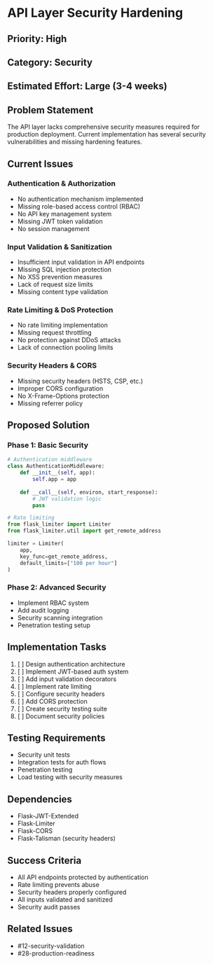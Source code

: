 # API Layer Security Hardening

## Priority: High
## Category: Security
## Estimated Effort: Large (3-4 weeks)

## Problem Statement
The API layer lacks comprehensive security measures required for production deployment. Current implementation has several security vulnerabilities and missing hardening features.

## Current Issues

### Authentication & Authorization
- No authentication mechanism implemented
- Missing role-based access control (RBAC)
- No API key management system
- Missing JWT token validation
- No session management

### Input Validation & Sanitization
- Insufficient input validation in API endpoints
- Missing SQL injection protection
- No XSS prevention measures
- Lack of request size limits
- Missing content type validation

### Rate Limiting & DoS Protection
- No rate limiting implementation
- Missing request throttling
- No protection against DDoS attacks
- Lack of connection pooling limits

### Security Headers & CORS
- Missing security headers (HSTS, CSP, etc.)
- Improper CORS configuration
- No X-Frame-Options protection
- Missing referrer policy

## Proposed Solution

### Phase 1: Basic Security
```python
# Authentication middleware
class AuthenticationMiddleware:
    def __init__(self, app):
        self.app = app
    
    def __call__(self, environ, start_response):
        # JWT validation logic
        pass

# Rate limiting
from flask_limiter import Limiter
from flask_limiter.util import get_remote_address

limiter = Limiter(
    app,
    key_func=get_remote_address,
    default_limits=["100 per hour"]
)
```

### Phase 2: Advanced Security
- Implement RBAC system
- Add audit logging
- Security scanning integration
- Penetration testing setup

## Implementation Tasks
1. [ ] Design authentication architecture
2. [ ] Implement JWT-based auth system
3. [ ] Add input validation decorators
4. [ ] Implement rate limiting
5. [ ] Configure security headers
6. [ ] Add CORS protection
7. [ ] Create security testing suite
8. [ ] Document security policies

## Testing Requirements
- Security unit tests
- Integration tests for auth flows
- Penetration testing
- Load testing with security measures

## Dependencies
- Flask-JWT-Extended
- Flask-Limiter
- Flask-CORS
- Flask-Talisman (security headers)

## Success Criteria
- All API endpoints protected by authentication
- Rate limiting prevents abuse
- Security headers properly configured
- All inputs validated and sanitized
- Security audit passes

## Related Issues
- #12-security-validation
- #28-production-readiness
